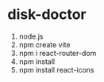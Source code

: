 # disk-doctor


1. node.js
2. npm create vite 
3. npm i react-router-dom 
4. npm install
5. npm install react-icons


